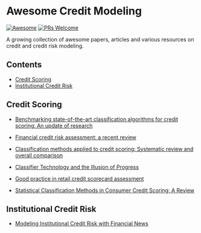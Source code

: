 # Awesome Credit Modeling
[![Awesome](https://cdn.rawgit.com/sindresorhus/awesome/d7305f38d29fed78fa85652e3a63e154dd8e8829/media/badge.svg)](https://github.com/sindresorhus/awesome)
[![PRs Welcome](https://img.shields.io/badge/PRs-welcome-brightgreen.svg?style=flat-square)](http://makeapullrequest.com)

A growing collection of awesome papers, articles and various resources on credit and credit risk modeling.

## Contents

- [Credit Scoring](#credit-scoring)
- [Institutional Credit Risk](#institutional-credit-risk)

## Credit Scoring

- [Benchmarking state-of-the-art classification algorithms for credit scoring: An update of research](https://www.sciencedirect.com/science/article/abs/pii/S0377221715004208)

- [Financial credit risk assessment: a recent review](https://dl.acm.org/doi/10.1007/s10462-015-9434-x)

- [Classification methods applied to credit scoring: Systematic review and overall comparison](https://www.sciencedirect.com/science/article/abs/pii/S1876735416300101)

- [Classifier Technology and the Illusion of Progress](https://projecteuclid.org/euclid.ss/1149600839)

- [Good practice in retail credit scorecard assessment](https://www.tandfonline.com/doi/abs/10.1057/palgrave.jors.2601932)

- [Statistical Classification Methods in Consumer Credit Scoring: A Review](https://www.jstor.org/stable/2983268)

##  Institutional Credit Risk

- [Modeling Institutional Credit Risk with Financial News](https://arxiv.org/abs/2004.08204)

